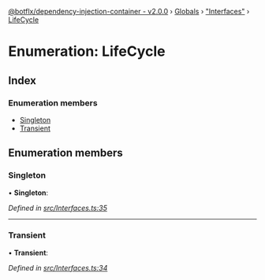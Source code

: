 [@botflx/dependency-injection-container - v2.0.0](../README.md) › [Globals](../globals.md) › ["Interfaces"](../modules/_interfaces_.md) › [LifeCycle](_interfaces_.lifecycle.md)

# Enumeration: LifeCycle

## Index

### Enumeration members

* [Singleton](_interfaces_.lifecycle.md#singleton)
* [Transient](_interfaces_.lifecycle.md#transient)

## Enumeration members

###  Singleton

• **Singleton**:

*Defined in [src/Interfaces.ts:35](https://github.com/botflux/dependency-injection-container/blob/bd86576/packages/DIContainer/src/Interfaces.ts#L35)*

___

###  Transient

• **Transient**:

*Defined in [src/Interfaces.ts:34](https://github.com/botflux/dependency-injection-container/blob/bd86576/packages/DIContainer/src/Interfaces.ts#L34)*

